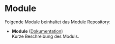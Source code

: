 # Module

Folgende Module beinhaltet das Module Repository:

- __Module__ ([Dokumentation](Module))  
	Kurze Beschreibung des Moduls.